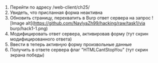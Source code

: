 1) Перейти по адресу /web-client/ch25/
2) Увидеть, что присланная форма неактивна
3) Обновить страницу, перехватить в Burp ответ сервера на запрос 
![Image alt](https://github.com/NaylyaZh99/hacking/raw/task1/via burp/hack1-1.png)
4) Модифицировать ответ сервера, активировав форму (тут скрин модифицированного ответа)
5) Ввести в теперь активную форму произвольные данные
6) Получить в ответе сервера флаг "HTMLCantStopYou" (тут скрин экрана победы)
